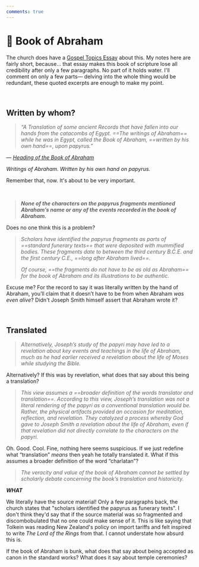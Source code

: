 ```yaml
---
comments: true
---
```

# 👴 Book of Abraham
The church does have a [Gospel Topics Essay](https://www.churchofjesuschrist.org/study/manual/gospel-topics-essays/translation-and-historicity-of-the-book-of-abraham?lang=eng&old=true) about this. My notes here are fairly short, because... that essay makes this book of scripture lose all credibility after only a few paragraphs. No part of it holds water. I'll comment on only a few parts&mdash; delving into the whole thing would be redundant, these quoted excerpts are enough to make my point.

&nbsp;

## Written by whom?
> _“A Translation of some ancient Records that have fallen into our hands from the catacombs of Egypt. ==The writings of Abraham== while he was in Egypt, called the Book of Abraham, ==written by his own hand==, upon papyrus.”_

— *[Heading of the Book of Abraham](https://www.churchofjesuschrist.org/study/scriptures/pgp/abr/1?lang=eng&id=study_intro1#study_intro1)*

*Writings of Abraham. Written by his own hand on papyrus.*

Remember that, now. It's about to be very important.

&nbsp;

> ***None of the characters on the papyrus fragments mentioned Abraham’s name or any of the events recorded in the book of Abraham.***

Does no one think this is a problem?

> *Scholars have identified the papyrus fragments as parts of ==standard funerary texts== that were deposited with mummified bodies. These fragments date to between the third century B.C.E. and the first century C.E., ==long after Abraham lived==.*
> 
> *Of course, ==the fragments do not have to be as old as Abraham== for the book of Abraham and its illustrations to be authentic.*

Excuse me? For the record to say it was literally written by the hand of Abraham, you’ll claim that it doesn’t have to be from when Abraham *was even alive*? Didn't Joseph Smith himself assert that Abraham wrote it?

&nbsp;

## Translated
> *Alternatively, Joseph’s study of the papyri may have led to a revelation about key events and teachings in the life of Abraham, much as he had earlier received a revelation about the life of Moses while studying the Bible.*

Alternatively? If this was by revelation, what does that say about this being a translation?

> *This view assumes a ==broader definition of the words translator and translation==. According to this view, Joseph’s translation was not a literal rendering of the papyri as a conventional translation would be. Rather, the physical artifacts provided an occasion for meditation, reflection, and revelation. They catalyzed a process whereby God gave to Joseph Smith a revelation about the life of Abraham, even if that revelation did not directly correlate to the characters on the papyri.*

Oh. Good. Cool. Fine, nothing here seems suspicious. If we just redefine what “translation” _means_ then yeah he totally translated it. What if this assumes a broader definition of the word “charlatan”?

> *The veracity and value of the book of Abraham cannot be settled by scholarly debate concerning the book’s translation and historicity.*

***WHAT***

We literally have the source material! Only a few paragraphs back, the church states that "scholars identified the papyrus as funerary texts". I don't think they'd say that if the source material was so fragmented and discombobulated that no one could make sense of it. This is like saying that Tolkein was reading New Zealand's policy on import tariffs and felt inspired to write *The Lord of the Rings* from that. I cannot understate how absurd this is.

If the book of Abraham is bunk, what does that say about being accepted as canon in the standard works? What does it say about temple ceremonies?
